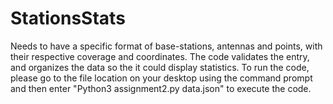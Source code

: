 # StationsStats
Needs to have a specific format of base-stations, antennas and points, with their respective coverage and coordinates. The code validates the entry, and organizes the data so the it could display statistics.
To run the code, please go to the file location on your desktop using the command prompt and then enter "Python3 assignment2.py data.json" to execute the code. 
